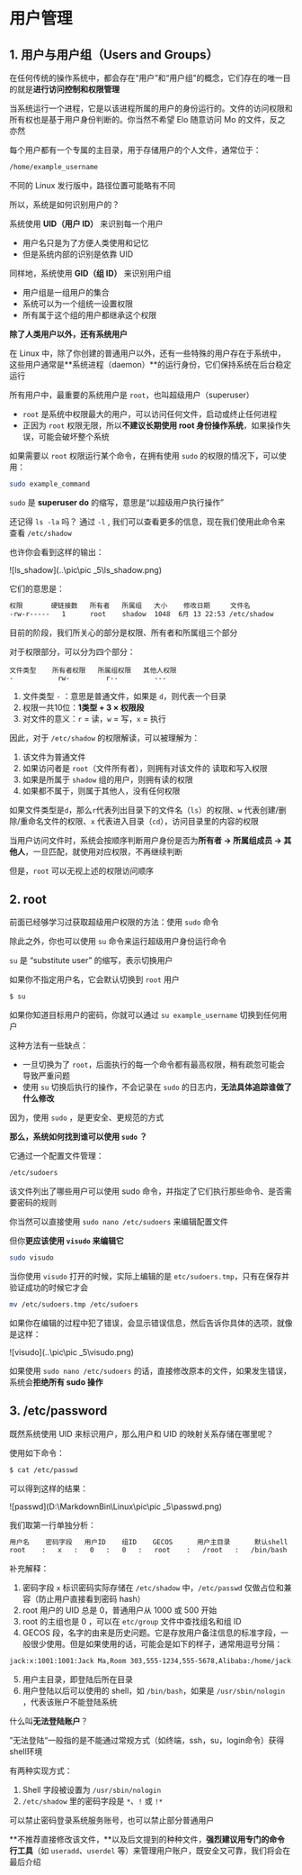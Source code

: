 # 用户管理

## 1. 用户与用户组（Users and Groups）

在任何传统的操作系统中，都会存在“用户”和“用户组”的概念，它们存在的唯一目的就是**进行访问控制和权限管理**

当系统运行一个进程，它是以该进程所属的用户的身份运行的。文件的访问权限和所有权也是基于用户身份判断的。你当然不希望 Elo 随意访问 Mo 的文件，反之亦然

每个用户都有一个专属的主目录，用于存储用户的个人文件，通常位于：

```bash
/home/example_username
```

不同的 Linux 发行版中，路径位置可能略有不同

所以，系统是如何识别用户的？



系统使用 **UID（用户 ID）** 来识别每一个用户

- 用户名只是为了方便人类使用和记忆
- 但是系统内部的识别是依靠 UID

同样地，系统使用 **GID（组 ID）** 来识别用户组

- 用户组是一组用户的集合
- 系统可以为一个组统一设置权限
- 所有属于这个组的用户都继承这个权限



**除了人类用户以外，还有系统用户**

在 Linux 中，除了你创建的普通用户以外，还有一些特殊的用户存在于系统中，这些用户通常是**系统进程（daemon）**的运行身份，它们保持系统在后台稳定运行



所有用户中，最重要的系统用户是 `root`，也叫超级用户（superuser）

- `root` 是系统中权限最大的用户，可以访问任何文件，启动或终止任何进程
- 正因为 `root` 权限无限，所以**不建议长期使用 root 身份操作系统**，如果操作失误，可能会破坏整个系统

如果需要以 `root` 权限运行某个命令，在拥有使用 `sudo` 的权限的情况下，可以使用：

```bash
sudo example_command
```

`sudo` 是 **superuser do** 的缩写，意思是“以超级用户执行操作”



还记得 `ls -la` 吗？ 通过 `-l` , 我们可以查看更多的信息，现在我们使用此命令来查看 `/etc/shadow`

也许你会看到这样的输出：

![ls_shadow](..\pic\pic _5\ls_shadow.png)

它们的意思是：

```bash
权限		 硬链接数	所有者	  所属组	大小    修改日期	   文件名
-rw-r-----   1      root    shadow  1048  6月 13 22:53 /etc/shadow
```

目前的阶段，我们所关心的部分是权限、所有者和所属组三个部分

对于权限部分，可以分为四个部分：

```
文件类型	所有者权限	所属组权限   其他人权限
-			rw-			r--			---
```

1. 文件类型 `-` ：意思是普通文件，如果是 `d`，则代表一个目录
2. 权限一共10位：**1类型 + 3 × 权限段**
3. 对文件的意义：`r` = 读，`w` = 写，`x` = 执行

因此，对于 `/etc/shadow` 的权限解读，可以被理解为：

1. 该文件为普通文件
2. 如果访问者是 `root`（文件所有者），则拥有对该文件的 读取和写入权限
3. 如果是所属于 `shadow` 组的用户，则拥有读的权限
4. 如果都不属于，则属于其他人，没有任何权限

如果文件类型是`d`，那么`r`代表列出目录下的文件名（`ls`）的权限、`w` 代表创建/删除/重命名文件的权限、`x` 代表进入目录（`cd`），访问目录里的内容的权限

当用户访问文件时，系统会按顺序判断用户身份是否为**所有者 → 所属组成员 → 其他人**，一旦匹配，就使用对应权限，不再继续判断

但是，`root` 可以无视上述的权限访问顺序



## 2. root

前面已经够学习过获取超级用户权限的方法：使用 `sudo` 命令

除此之外，你也可以使用 `su` 命令来运行超级用户身份运行命令

`su` 是  “substitute user” 的缩写，表示切换用户

如果你不指定用户名，它会默认切换到 `root`  用户

```bash
$ su
```

如果你知道目标用户的密码，你就可以通过 `su example_username` 切换到任何用户

这种方法有一些缺点：

- 一旦切换为了 `root`，后面执行的每一个命令都有最高权限，稍有疏忽可能会导致严重问题
- 使用 `su` 切换后执行的操作，不会记录在 `sudo` 的日志内，**无法具体追踪谁做了什么修改**

因为，使用 `sudo` ，是更安全、更规范的方式



**那么，系统如何找到谁可以使用 `sudo` ？**

它通过一个配置文件管理：

```bash
/etc/sudoers
```

该文件列出了哪些用户可以使用 sudo 命令，并指定了它们执行那些命令、是否需要密码的规则

你当然可以直接使用 `sudo nano /etc/sudoers` 来编辑配置文件

但你**更应该使用 `visudo` 来编辑它**

```bash
sudo visudo
```

当你使用 `visudo` 打开的时候，实际上编辑的是 `etc/sudoers.tmp`，只有在保存并验证成功的时候它才会

```bash
mv /etc/sudoers.tmp /etc/sudoers
```

如果你在编辑的过程中犯了错误，会显示错误信息，然后告诉你具体的选项，就像是这样：

![visudo](..\pic\pic _5\visudo.png)

如果使用 `sudo nano /etc/sudoers` 的话，直接修改原本的文件，如果发生错误，系统会**拒绝所有 sudo 操作**

## 3. /etc/password

既然系统使用 UID 来标识用户，那么用户和 UID 的映射关系存储在哪里呢？

使用如下命令：

```bash
$ cat /etc/passwd
```

可以得到这样的结果：

![passwd](D:\MarkdownBin\Linux\pic\pic _5\passwd.png)

我们取第一行单独分析：

```bash
用户名    密码字段   用户ID    组ID    GECOS      用户主目录      默认shell
root	:	x	:	0	:	0	:	root	:	/root	:	/bin/bash
```

补充解释：

1.  密码字段 `x` 标识密码实际存储在 `/etc/shadow` 中，`/etc/passwd` 仅做占位和兼容（防止用户直接看到密码 hash）
2.  root 用户的 UID 总是 0，普通用户从 1000 或 500 开始
3.  root 的主组也是 0 ，可以在 `etc/group` 文件中查找组名和组 ID
4.  GECOS 段，名字的由来是历史问题。它是存放用户备注信息的标准字段，一般很少使用。但是如果使用的话，可能会是如下的样子，通常用逗号分隔：

```bash
jack:x:1001:1001:Jack Ma,Room 303,555-1234,555-5678,Alibaba:/home/jack:/bin/bash
```

5.  用户主目录，即登陆后所在目录
6.  用户登陆以后可以使用的 shell，如 `/bin/bash`，如果是 `/usr/sbin/nologin` ，代表该账户不能登陆系统

什么叫**无法登陆账户**？

”无法登陆“一般指的是不能通过常规方式（如终端，ssh，su，login命令）获得shell环境

有两种实现方式：

1.  Shell 字段被设置为 `/usr/sbin/nologin`
2.   `/etc/shadow` 里的密码字段是 `*`、`!` 或 `!*`

可以禁止密码登录系统服务账号，也可以禁止部分普通用户

**不推荐直接修改该文件，**以及后文提到的种种文件，**强烈建议用专门的命令行工具**（如 `useradd`、`userdel` 等）来管理用户账户，既安全又可靠，我们将会在最后介绍
